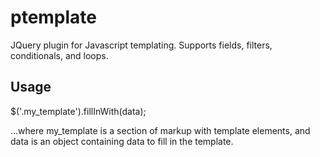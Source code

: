 ptemplate
=========

JQuery plugin for Javascript templating. 
Supports fields, filters, conditionals, and loops.

Usage
-----
$('.my_template').fillInWith(data);

...where my_template is a section of markup with template elements, and data is an object 
containing data to fill in the template.

